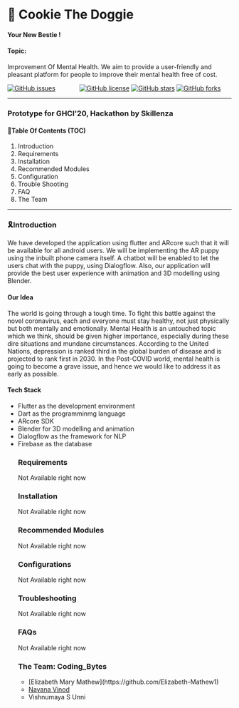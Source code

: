 <div>
<h1> 🐶 Cookie The Doggie </h1>
<h4> Your New Bestie !</h4>
</div>
<div>
  <h4>Topic:</h4>
  <p>Improvement Of Mental Health. We aim to provide a user-friendly and pleasant platform for people to improve their mental health free of cost. </p>
  <a href="https://github.com/enchantedfirefly/cookie/issues" style="margin-right:10%"><img alt="GitHub issues" src="https://img.shields.io/github/issues/enchantedfirefly/cookie?color=%23E588A3"></a>
  <a href="https://github.com/enchantedfirefly/cookie/blob/master/LICENSE"><img alt="GitHub license" src="https://img.shields.io/github/license/enchantedfirefly/cookie?color=%23E588A3"></a>
  <a href="https://github.com/enchantedfirefly/cookie/stargazers"><img alt="GitHub stars" src="https://img.shields.io/github/stars/enchantedfirefly/cookie?color=%23E588A3"></a>
  <a href="https://github.com/enchantedfirefly/cookie/network"><img alt="GitHub forks" src="https://img.shields.io/github/forks/enchantedfirefly/cookie?color=%23E588A3"></a></div>
 <hr>

<h3> Prototype for GHCI'20, Hackathon by Skillenza </h3>

<h4>🎯Table Of Contents (TOC) </h4>
<ol>
  <li>Introduction</li>
  <li>Requirements</li>
  <li>Installation</li>
  <li>Recommended Modules</li>
  <li>Configuration</li>
  <li>Trouble Shooting</li>
  <li>FAQ</li>
  <li>The Team</li>
 </ol>
 <hr>
 
 <div>
  <h3>🎗️Introduction</h3>
  <p>We have developed the application using flutter and ARcore such that it will be available for all android users. We will be implementing the AR puppy using the inbuilt phone camera itself. A chatbot will be enabled to let the users chat with the puppy, using Dialogflow. Also, our application will provide the best user experience with animation and 3D modelling using Blender.</p>

  <h4> Our Idea </h4>
  <p>The world is going through a tough time. To fight this battle against the novel coronavirus, each and everyone must stay healthy, not just physically but both mentally and emotionally. Mental Health is an untouched topic which we think, should be given higher importance, especially during these dire situations and mundane circumstances. According to the United Nations, depression is ranked third in the global burden of disease and is projected to rank first in 2030. In the Post-COVID world, mental health is going to become a grave issue, and hence we would like to address it as early as possible.</p>

  <h4>Tech Stack</h4>
  <ul>
  <li>Flutter as the development environment</li>
  <li>Dart as the programminmg language</li>
  <li>ARcore SDK</li>
  <li>Blender for 3D modelling and animation</li>
  <li>Dialogflow as the framework for NLP</li>
  <li>Firebase as the database</li>
  
 <div>
  <h3>Requirements</h3>
  <p> Not Available right now </p>

 <div>
  <h3>Installation</h3>
  <p> Not Available right now </p>

 <div>
  <h3>Recommended Modules</h3>
  <p> Not Available right now </p>

 <div>
  <h3>Configurations</h3>
  <p> Not Available right now </p>

 <div>
  <h3>Troubleshooting</h3>
  <p> Not Available right now </p>

 <div>
  <h3>FAQs</h3>
  <p> Not Available right now </p>

 <div>
  <h3>The Team: Coding_Bytes</h3>
   <ul>
  <li>[Elizabeth Mary Mathew](https://github.com/Elizabeth-Mathew1)</li>
  <li><a href="https://github.com/enchantedfirefly">Nayana Vinod</a></li>
  <li>Vishnumaya S Unni</li>


